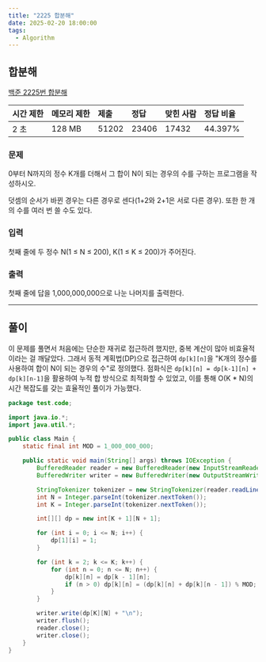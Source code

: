 ```yaml
---
title: "2225 합분해"
date: 2025-02-20 18:00:00
tags: 
  - Algorithm
---
```



## 합분해

[백준 2225번 합분해](https://www.acmicpc.net/problem/2225)

| 시간 제한 | 메모리 제한 | 제출     | 정답    | 맞힌 사람 | 정답 비율   |
|:------|:-------|:-------|:------|:------|:--------|
| 2 초   | 128 MB | 51202 | 23406 | 17432 | 44.397% |

### 문제

0부터 N까지의 정수 K개를 더해서 그 합이 N이 되는 경우의 수를 구하는 프로그램을 작성하시오.

덧셈의 순서가 바뀐 경우는 다른 경우로 센다(1+2와 2+1은 서로 다른 경우). 또한 한 개의 수를 여러 번 쓸 수도 있다.

### 입력

첫째 줄에 두 정수 N(1 ≤ N ≤ 200), K(1 ≤ K ≤ 200)가 주어진다.

### 출력

첫째 줄에 답을 1,000,000,000으로 나눈 나머지를 출력한다.

---

## 풀이

이 문제를 풀면서 처음에는 단순한 재귀로 접근하려 했지만, 중복 계산이 많아 비효율적이라는 걸 깨달았다. 
그래서 동적 계획법(DP)으로 접근하여 `dp[k][n]`을 "K개의 정수를 사용하여 합이 N이 되는 경우의 수"로 정의했다. 
점화식은 `dp[k][n] = dp[k-1][n] + dp[k][n-1]`을 활용하여 누적 합 방식으로 최적화할 수 있었고, 
이를 통해 O(K * N)의 시간 복잡도를 갖는 효율적인 풀이가 가능했다.


```java
package test.code;

import java.io.*;
import java.util.*;

public class Main {
    static final int MOD = 1_000_000_000;

    public static void main(String[] args) throws IOException {
        BufferedReader reader = new BufferedReader(new InputStreamReader(System.in));
        BufferedWriter writer = new BufferedWriter(new OutputStreamWriter(System.out));

        StringTokenizer tokenizer = new StringTokenizer(reader.readLine());
        int N = Integer.parseInt(tokenizer.nextToken());
        int K = Integer.parseInt(tokenizer.nextToken());

        int[][] dp = new int[K + 1][N + 1];

        for (int i = 0; i <= N; i++) {
            dp[1][i] = 1;
        }

        for (int k = 2; k <= K; k++) {
            for (int n = 0; n <= N; n++) {
                dp[k][n] = dp[k - 1][n];
                if (n > 0) dp[k][n] = (dp[k][n] + dp[k][n - 1]) % MOD;
            }
        }

        writer.write(dp[K][N] + "\n");
        writer.flush();
        reader.close();
        writer.close();
    }
}

```